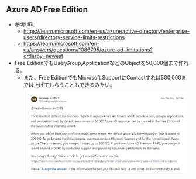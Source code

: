 ## Azure AD Free Edition
- 参考URL
  - https://learn.microsoft.com/en-us/azure/active-directory/enterprise-users/directory-service-limits-restrictions
  - https://learn.microsoft.com/en-us/answers/questions/1086795/azure-ad-limitations?orderby=newest
- Free EditionでもUser,Group,ApplicationなどのObjectを50,000個まで作れる。
  - また、Free EditionでもMicrosoft SupportにContactすれば500,000までは上げてもらうこともできるみたい。  
![](image/Azure_AD_Limitation.jpg)